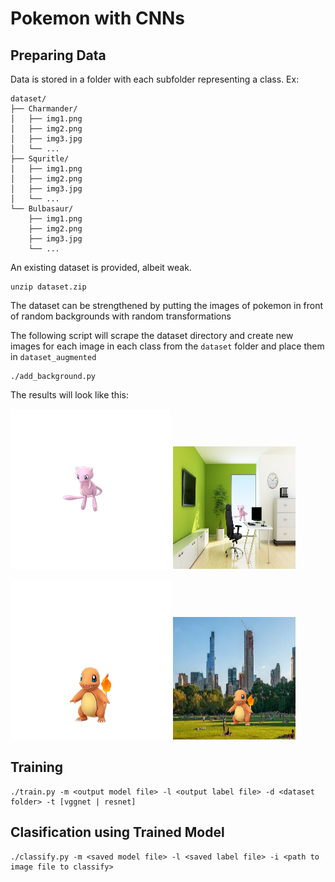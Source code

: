 # Pokemon with CNNs


## Preparing Data

Data is stored in a folder with each subfolder representing a class. Ex:

```
dataset/
├── Charmander/
│   ├── img1.png
│   ├── img2.png
│   ├── img3.jpg
│   └── ...
├── Squritle/
│   ├── img1.png
│   ├── img2.png
│   ├── img3.jpg
│   └── ...
└── Bulbasaur/
    ├── img1.png
    ├── img2.png
    ├── img3.jpg
    └── ...
```

An existing dataset is provided, albeit weak. 

```
unzip dataset.zip
```

The dataset can be strengthened by putting the images of pokemon in front of random backgrounds with random transformations


The following script will scrape the dataset directory and create new images for each image in each class from the `dataset` folder and place them in `dataset_augmented`

```
./add_background.py
```

The results will look like this: 

![mew original](samples/mew_go.png) ![mew augmented](samples/mew_aug.png)

![charmander original](samples/charmander_go.png) ![charmander augmented](samples/charmander_aug.png)


## Training

```
./train.py -m <output model file> -l <output label file> -d <dataset folder> -t [vggnet | resnet]
```

## Clasification using Trained Model

```
./classify.py -m <saved model file> -l <saved label file> -i <path to image file to classify>
```
